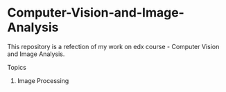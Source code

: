 # Computer-Vision-and-Image-Analysis

This repository is a refection of my work on edx course - Computer Vision and Image Analysis.

Topics
1. Image Processing 
